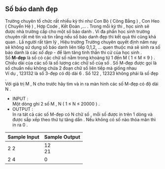 ## Số báo danh đẹp 
Trường chuyên tổ chức rất nhiều kỳ thi như Con Bò ( Công Bằng ) , Con Heo ( Chuyển Hệ ) , Hợp Code , Kết Đoàn ,... . Trong mỗi kỳ thi , học sinh sẽ được nhà trường cấp cho một số báo danh . Vì đa phần học sinh trường chuyên rất mê tín và tin rằng nếu số báo danh đẹp thì kết quả thi cũng khả quan . Lầ người rất tâm lý , Hiệu trưởng Trường chuyên quyết định năm nay sẽ không sử dụng số báo danh liên tiếp 0,1,2, ... quen thuộc mà sẽ sinh ra số báo danh là các *số đẹp* - để làm tăng tinh thần thi cử của học sinh . </br>
Số **M-đẹp** là số có các chữ số nằm trong khoảng từ 1 đến M ( 1 &le; M &le; 9 ) . Chiều dài của các số là số lượng các chữ số của số . Số M-đẹp được gọi là số chuẩn nếu không chứa 2 đoạn chữ số liên tiếp mà giống nhau </br>
Ví dụ , 123132 là số 3-đẹp có độ dài 6 . Số 122 , 12323 không phải là số đẹp . </br>
Với giá trị M , N cho trước hãy tìm và in ra màn hình các số M-đẹp có độ dài N . </br>
- INPUT : </br>
  Một dòng ghi 2 số M , N (  1 &le; N &le; 20000 ) .
- OUTPUT : </br>
  In ra tát cả các số M-đẹp có N chữ số , mỗi số được in trên 1 dòng và được sắp xếp theo thứ tự tăng dần . Nếu không có số nào thỏa mãn thì in ra 0 .
 
 |Sample Input|Sample Output|
| --- | --- | 
|2 2| 12</br>  21</br>|
| 2 4 | 0 |
